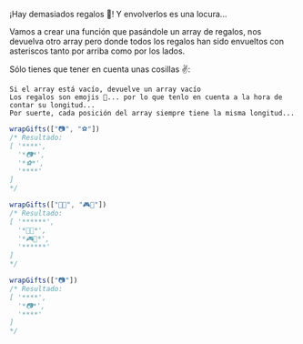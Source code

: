  ¡Hay demasiados regalos 🎁! Y envolverlos es una locura...

 Vamos a crear una función que pasándole un array de regalos, nos devuelva otro array pero donde todos los regalos han sido envueltos con asteriscos tanto por arriba como por los lados.

 Sólo tienes que tener en cuenta unas cosillas ✌️:

    Si el array está vacío, devuelve un array vacío
    Los regalos son emojis 🎁... por lo que tenlo en cuenta a la hora de contar su longitud...
    Por suerte, cada posición del array siempre tiene la misma longitud...

```js
wrapGifts(["📷", "⚽️"])
/* Resultado:
[ '****',
  '*📷*',
  '*⚽️*',
  '****'
]
*/

wrapGifts(["🏈🎸", "🎮🧸"])
/* Resultado:
[ '******',
  '*🏈🎸*',
  '*🎮🧸*',
  '******'
]
*/

wrapGifts(["📷"])
/* Resultado:
[ '****',
  '*📷*',
  '****'
]
*/
```
